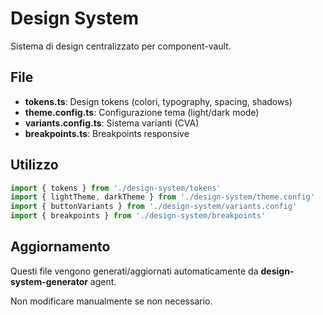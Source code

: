 # Design System

Sistema di design centralizzato per component-vault.

## File

- **tokens.ts**: Design tokens (colori, typography, spacing, shadows)
- **theme.config.ts**: Configurazione tema (light/dark mode)
- **variants.config.ts**: Sistema varianti (CVA)
- **breakpoints.ts**: Breakpoints responsive

## Utilizzo

```typescript
import { tokens } from './design-system/tokens'
import { lightTheme, darkTheme } from './design-system/theme.config'
import { buttonVariants } from './design-system/variants.config'
import { breakpoints } from './design-system/breakpoints'
```

## Aggiornamento

Questi file vengono generati/aggiornati automaticamente da **design-system-generator** agent.

Non modificare manualmente se non necessario.
